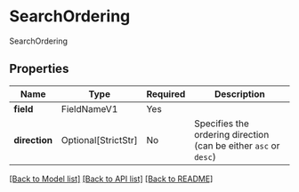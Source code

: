 # SearchOrdering

SearchOrdering

## Properties
| Name | Type | Required | Description |
| ------------ | ------------- | ------------- | ------------- |
**field** | FieldNameV1 | Yes |  |
**direction** | Optional[StrictStr] | No | Specifies the ordering direction (can be either `asc` or `desc`) |


[[Back to Model list]](../../README.md#documentation-for-models) [[Back to API list]](../../README.md#documentation-for-api-endpoints) [[Back to README]](../../README.md)
